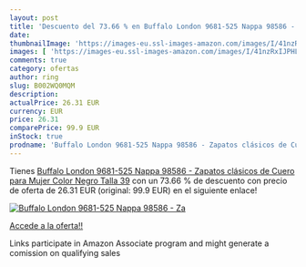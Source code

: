 ```yaml
---
layout: post
title: 'Descuento del 73.66 % en Buffalo London 9681-525 Nappa 98586 - Za'
date: 
thumbnailImage: 'https://images-eu.ssl-images-amazon.com/images/I/41nzRxIJPHL._SL200_.jpg'
images: [ 'https://images-eu.ssl-images-amazon.com/images/I/41nzRxIJPHL._SL200_.jpg' ]
comments: true
category: ofertas
author: ring
slug: B002WQ0MQM
description:
actualPrice: 26.31 EUR
currency: EUR
price: 26.31
comparePrice: 99.9 EUR
inStock: true
prodname: 'Buffalo London 9681-525 Nappa 98586 - Zapatos clásicos de Cuero para Mujer  Color Negro  Talla 39'
---
```


Tienes [Buffalo London 9681-525 Nappa 98586 - Zapatos clásicos de Cuero para Mujer  Color Negro  Talla 39](https://www.amazon.es/dp/B002WQ0MQM/?tag=tolees-21) con un 73.66 % de descuento con precio de oferta de 26.31 EUR (original: 99.9 EUR) en el siguiente enlace!

[![Buffalo London 9681-525 Nappa 98586 - Za](https://images-eu.ssl-images-amazon.com/images/I/41nzRxIJPHL._SL200_.jpg)](https://www.amazon.es/dp/B002WQ0MQM/?tag=tolees-21)

[Accede a la oferta!!](https://www.amazon.es/dp/B002WQ0MQM/?tag=tolees-21)

Links participate in Amazon Associate program and might generate a comission on qualifying sales


